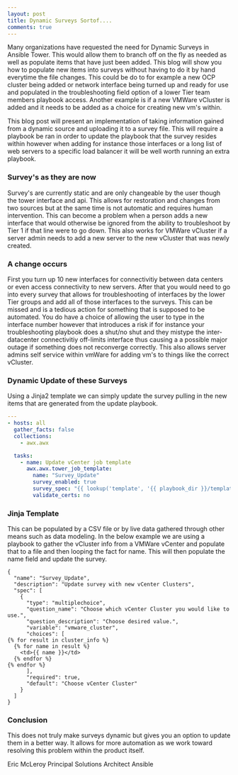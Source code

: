 ```yaml
---
layout: post
title: Dynamic Surveys Sortof....
comments: true
---
```


Many organizations have requested the need for Dynamic Surveys in Ansible Tower. This would allow them to branch off on the fly as needed as well as populate items that have just been added. This blog will show you how to populate new items into surveys without having to do it by hand everytime the file changes. This could be do to for example a new OCP cluster being added or network interface being turned up and ready for use and populated in the troubleshooting field option of a lower Tier team members playbook access. Another example is if a new VMWare vCluster is added and it needs to be added as a choice for creating new vm's within.


<!--more-->

This blog post will present an implementation of taking information gained from a dynamic source and uploading it to a survey file. This will require a playbook be ran in order to update the playbook that the survey resides within however when adding for instance those interfaces or a long list of web servers to a specific load balancer it will be well worth running an extra playbook.

### Survey's as they are now

Survey's are currently static and are only changeable by the user though the tower interface and api. This allows for restoration and changes from two sources but at the same time is not automatic and requires human intervention. This can become a problem when a person adds a new interface that would otherwise be ignored from the ability to troubleshoot by Tier 1 if that line were to go down. This also works for VMWare vCluster if a server admin needs to add a new server to the new vCluster that was newly created.

### A change occurs 

First you turn up 10 new interfaces for connectivitiy between data centers or even access connectivity to new servers. After that you would need to go into every survey that allows for troubleshooting of interfaces by the lower Tier groups and add all of those interfaces to the surveys. This can be missed and is a tedious action for something that is supposed to be automated. You do have a choice of allowing the user to type in the interface number however that introduces a risk if for instance your troubleshooting playbook does a shut/no shut and they mistype the inter-datacenter connectivitiy off-limits interface thus causing a a possible major outage if something does not reconverge correctly. This also allows server admins self service within vmWare for adding vm's to things like the correct vCluster.



### Dynamic Update of these Surveys

Using a Jinja2 template we can simply update the survey pulling in the new items that are generated from the update playbook.


``` yaml
---
- hosts: all
  gather_facts: false
  collections:
    - awx.awx

  tasks:
    - name: Update vCenter job template
      awx.awx.tower_job_template:
        name: "Survey_Update"
        survey_enabled: true
        survey_spec: "{{ lookup('template', '{{ playbook_dir }}/templates/update_survey.j2') }}"
        validate_certs: no
```

### Jinja Template

This can be populated by a CSV file or by live data gathered through other means such as data modeling. In the below example we are using a playbook to gather the vCluster info from a VMWare vCenter and populate that to a file and then looping the fact for name. This will then populate the name field and update the survey. 

``` jinja2
{
  "name": "Survey_Update",
  "description": "Update survey with new vCenter Clusters",
  "spec": [
    {
      "type": "multiplechoice",
      "question_name": "Choose which vCenter Cluster you would like to use.",
      "question_description": "Choose desired value.",
      "variable": "vmware_cluster",
      "choices": [
{% for result in cluster_info %}
  {% for name in result %}
    <td>{{ name }}</td>
  {% endfor %}
{% endfor %}
      ],
      "required": true,
      "default": "Choose vCenter Cluster"
    }
  ]
}
```
### Conclusion

This does not truly make surveys dynamic but gives you an option to update them in a better way. It allows for more automation as we work toward resolving this problem within the product itself. 

Eric McLeroy
Principal Solutions Architect Ansible
